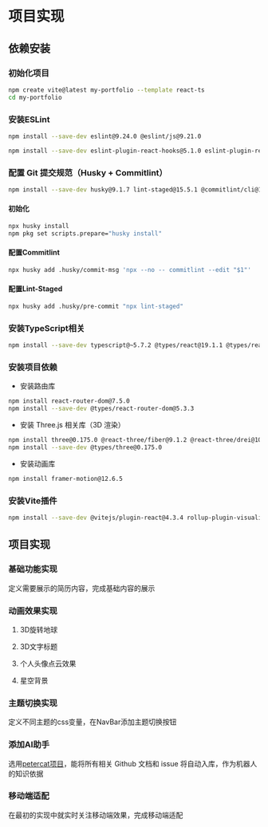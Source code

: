 # 项目实现

## 依赖安装

### 初始化项目

```bash
npm create vite@latest my-portfolio --template react-ts
cd my-portfolio
```

### 安装ESLint

```bash
npm install --save-dev eslint@9.24.0 @eslint/js@9.21.0
```

```bash
npm install --save-dev eslint-plugin-react-hooks@5.1.0 eslint-plugin-react-refresh@0.4.19
```

### 配置 Git 提交规范（Husky + Commitlint）

```bash
npm install --save-dev husky@9.1.7 lint-staged@15.5.1 @commitlint/cli@19.8.0 @commitlint/config-conventional@19.8.0
```

#### 初始化

```bash
npx husky install
npm pkg set scripts.prepare="husky install"
```

#### 配置Commitlint

```bash
npx husky add .husky/commit-msg 'npx --no -- commitlint --edit "$1"'
```

#### 配置Lint-Staged

```bash
npx husky add .husky/pre-commit "npx lint-staged"
```

### 安装TypeScript相关

```bash
npm install --save-dev typescript@~5.7.2 @types/react@19.1.1 @types/react-dom@19.0.4
```

### 安装项目依赖

- 安装路由库

```bash
npm install react-router-dom@7.5.0
npm install --save-dev @types/react-router-dom@5.3.3
```

- 安装 Three.js 相关库（3D 渲染）

```bash
npm install three@0.175.0 @react-three/fiber@9.1.2 @react-three/drei@10.0.6
npm install --save-dev @types/three@0.175.0
```

- 安装动画库

```bash
npm install framer-motion@12.6.5
```

### 安装Vite插件

```bash
npm install --save-dev @vitejs/plugin-react@4.3.4 rollup-plugin-visualizer@5.14.0
```

## 项目实现

### 基础功能实现

定义需要展示的简历内容，完成基础内容的展示

### 动画效果实现

1. 3D旋转地球

2. 3D文字标题

3. 个人头像点云效果

4. 星空背景

### 主题切换实现

定义不同主题的css变量，在NavBar添加主题切换按钮

### 添加AI助手

选用[petercat项目](https://github.com/petercat-ai/petercat)，能将所有相关 Github 文档和 issue 将自动入库，作为机器人的知识依据

### 移动端适配

在最初的实现中就实时关注移动端效果，完成移动端适配